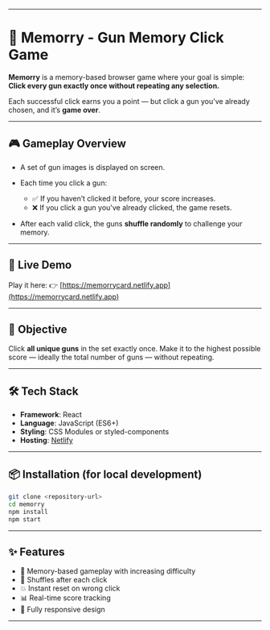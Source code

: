 
---

# 🔫 Memorry - Gun Memory Click Game

**Memorry** is a memory-based browser game where your goal is simple:
**Click every gun exactly once without repeating any selection.**

Each successful click earns you a point — but click a gun you've already chosen, and it’s **game over**.

---

## 🎮 Gameplay Overview

* A set of gun images is displayed on screen.
* Each time you click a gun:

  * ✅ If you haven’t clicked it before, your score increases.
  * ❌ If you click a gun you've already clicked, the game resets.
* After each valid click, the guns **shuffle randomly** to challenge your memory.

---

## 🚀 Live Demo

Play it here:
👉 [https://memorrycard.netlify.app](https://memorrycard.netlify.app)

---

## 🧠 Objective

Click **all unique guns** in the set exactly once.
Make it to the highest possible score — ideally the total number of guns — without repeating.

---

## 🛠 Tech Stack

* **Framework**: React 
* **Language**: JavaScript (ES6+)
* **Styling**: CSS Modules or styled-components
* **Hosting**: [Netlify](https://www.netlify.com)

---

## 📦 Installation (for local development)

```bash
git clone <repository-url>
cd memorry
npm install
npm start
```

---


## ✨ Features

* 🎯 Memory-based gameplay with increasing difficulty
* 🔀 Shuffles after each click
* 💥 Instant reset on wrong click
* 📊 Real-time score tracking
* 📱 Fully responsive design

---